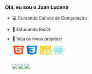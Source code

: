 ### Olá, eu sou o Juan Lucena

- 💻 Cursando Ciência da Computação
- 🌱 Estudando React 
- 👀 Veja os meus projetos!


  <div class:"icons">
    <img align="center" alt="Juan-HTML" height="30" width="40" src="https://raw.githubusercontent.com/devicons/devicon/master/icons/html5/html5-original.svg">
    <img align="center" alt="Juan-CSS" height="30" width="40" src="https://raw.githubusercontent.com/devicons/devicon/master/icons/css3/css3-original.svg">
    <img align="center" alt="Juan-Js" height="30" width="40" src="https://raw.githubusercontent.com/devicons/devicon/master/icons/javascript/javascript-plain.svg">
    <img align="center" alt="Juan-React" height="30" width="40" src="https://raw.githubusercontent.com/devicons/devicon/master/icons/react/react-original.svg">
  </div>


  ##

  
  <div class:"sociais">
    <a href="https://instagram.com/juanzitoalves" target="_blank"><img src="https://img.shields.io/badge/-Instagram-%23E4405F?style=for-the-badge&logo=instagram&logoColor=black" target="_blank"></a>
    <a href = "mailto:juanlucena.work@gmail.com"><img src="https://img.shields.io/badge/-Gmail-%23333?style=for-the-badge&logo=gmail&logoColor=black" target="_blank"></a>
    <a href="https://www.linkedin.com/in/juan-lucena-045a7b2ba/" target="_blank"><img src="https://img.shields.io/badge/-LinkedIn-%230077B5?style=for-the-badge&logo=linkedin&logoColor=black" target="_blank"></a>
  </div>
